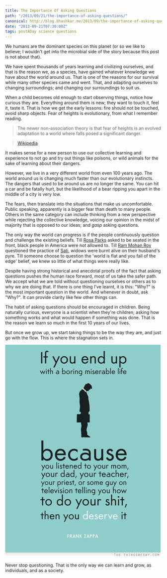 ```yaml
---
title: The Importance Of Asking Questions
path: "/2013/09/21/the-importance-of-asking-questions/"
canonical: http://blog.bhashkar.me/2013/09/the-importance-of-asking-questions.html
date: "2013-09-21T07:30:00Z"
tags: postADay science questions
---
```


We humans are the dominant species on this planet (or so we like to believe; I wouldn't get into the microbial side of the story because this post is not about that).

We have spent thousands of years learning and civilizing ourselves, and that is the reason we, as a species, have gained whatever knowledge we have about the world around us. That is one of the reasons for our survival while many other species came and went. That, and adapting ourselves to changing surroundings; and changing our surroundings to suit us.<span class="more"></span>

When a child becomes old enough to start observing things, notice how curious they are. Everything around them is new; they want to touch it, feel it, taste it. That is how we get the early lessons: fire should not be touched, avoid sharp objects. Fear of heights is evolutionary, from what I remember reading.

> The newer non-association theory is that fear of heights is an evolved adaptation to a world where falls posed a significant danger.

> [Wikipedia](https://en.wikipedia.org/wiki/Acrophobia#Causes)

It makes sense for a new person to use our collective learning and experience to not go and try out things like poisons, or wild animals for the sake of learning about their dangers.

However, we live in a very different world from even 100 years ago. The world around us is changing much faster than our evolutionary instincts. The dangers that used to be around us are no longer the same. You can hit a car and be fatally hurt, but the likelihood of a bear ripping you apart in the middle of a city is very low.

The fears, then translate into the situations that make us uncomfortable. Public speaking, apparently is a bigger fear than death to many people. Others in the same category can include thinking from a new perspective while rejecting the collective knowledge, voicing our opinion in the midst of majority that is opposed to our ideas; and _gasp_ asking questions.

The only way the world can progress is if the people continuously question and challenge the existing beliefs. Till [Rosa Parks](https://en.wikipedia.org/wiki/Rosa_Parks) asked to be seated in the front, black people in America were not allowed to. Till [Ram Mohan Roy](http://en.wikipedia.org/wiki/Ram_Mohan_Roy) questioned the practice of [Sati](<https://en.wikipedia.org/wiki/Sati_(practice)>), widows were burnt alive on their husband's pyre. Till someone choose to question the 'world is flat and you fall of the edge' belief, we knew so little of what things were really like.

Despite having strong historical and anecdotal proofs of the fact that asking questions pushes the human race forward, most of us take the safer path. We accept what we are told without questioning ourselves or others as to why we are doing that. If there is one thing I've learnt, it is this: "Why?" is the most important question in the world. And whenever in doubt, ask "Why?". It can provide clarity like few other things can.

The habit of asking questions should be encouraged in children. Being naturally curious, everyone is a scientist when they're children; asking how something works and what would happen if something was done. That is the reason we learn so much in the first 10 years of our lives.

But once we grow up, we start taking things to be the way they are, and just go with the flow. This is where the stagnation sets in.

![](./imgs/asking-questions.jpg)

Never stop questioning. That is the only way we can learn and grow, as individuals, and as a society.
